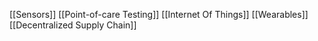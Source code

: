 [[Sensors]]
[[Point-of-care Testing]]
[[Internet Of Things]]
[[Wearables]]
[[Decentralized Supply Chain]]
